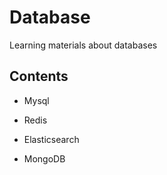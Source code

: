 # Database

Learning materials about databases

## Contents

- Mysql

- Redis

- Elasticsearch

- MongoDB